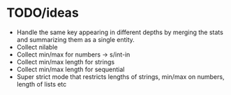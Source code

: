 # TODO/ideas

* Handle the same key appearing in different depths by merging the
  stats and summarizing them as a single entity.
* Collect nilable
* Collect min/max for numbers -> s/int-in
* Collect min/max length for strings
* Collect min/max length for sequential
* Super strict mode that restricts lengths of strings, min/max on numbers, length of lists etc
